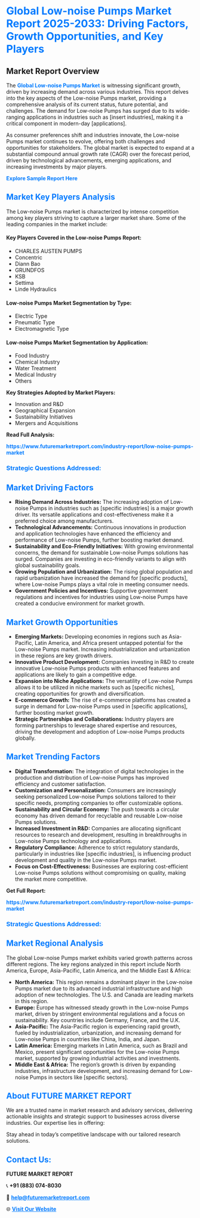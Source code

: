 <h1 style="color: #007BFF;">Global Low-noise Pumps Market Report 2025-2033: Driving Factors, Growth Opportunities, and Key Players</h1>

<section id="overview">
<h2>Market Report Overview</h2>
<p>The <a href="https://www.futuremarketreport.com/industry-report/low-noise-pumps-market" style="color: #007BFF; text-decoration: none;"><strong>Global Low-noise Pumps Market</strong></a> is witnessing significant growth, driven by increasing demand across various industries. This report delves into the key aspects of the Low-noise Pumps market, providing a comprehensive analysis of its current status, future potential, and challenges. The demand for Low-noise Pumps has surged due to its wide-ranging applications in industries such as [insert industries], making it a critical component in modern-day [applications].</p>
<p>As consumer preferences shift and industries innovate, the Low-noise Pumps market continues to evolve, offering both challenges and opportunities for stakeholders. The global market is expected to expand at a substantial compound annual growth rate (CAGR) over the forecast period, driven by technological advancements, emerging applications, and increasing investments by major players.</p>
</section>

<section id="overview">
<p><a href="https://www.futuremarketreport.com/request-sample/reportId=43750" style="color: #007BFF; text-decoration: none;"><strong>Explore Sample Report Here</strong></a></p>
</section>

<section id="key-players">
<h2 style="color: #007BFF;">Market Key Players Analysis</h2>
<p>The Low-noise Pumps market is characterized by intense competition among key players striving to capture a larger market share. Some of the leading companies in the market include:</p>
<h4>Key Players Covered in the Low-noise Pumps Report:</h4>
<ul><li>CHARLES AUSTEN PUMPS</li><li>Concentric</li><li>Diann Bao</li><li>GRUNDFOS</li><li>KSB</li><li>Settima</li><li>Linde Hydraulics</li></ul>
<h4>Low-noise Pumps Market Segmentation by Type:</h4>
<ul><li>Electric Type</li><li>Pneumatic Type</li><li>Electromagnetic Type</li></ul>

<h4>Low-noise Pumps Market Segmentation by Application:</h4>
<ul><li>Food Industry</li><li>Chemical Industry</li><li>Water Treatment</li><li>Medical Industry</li><li>Others</li></ul>
<p><strong>Key Strategies Adopted by Market Players:</strong></p>
<ul>
<li>Innovation and R&D</li>
<li>Geographical Expansion</li>
<li>Sustainability Initiatives</li>
<li>Mergers and Acquisitions</li>
</ul>
</section>

<section>
<p><strong>Read Full Analysis: </strong></p><a href="https://www.futuremarketreport.com/industry-report/low-noise-pumps-market" style="color: #007BFF; text-decoration: none;"><strong>https://www.futuremarketreport.com/industry-report/low-noise-pumps-market</strong></a>
<h3 style="color: #007BFF;">Strategic Questions Addressed:</h3>
</section>

<section id="driving-factors">
<h2 style="color: #007BFF;">Market Driving Factors</h2>
<ul>
<li><strong>Rising Demand Across Industries:</strong> The increasing adoption of Low-noise Pumps in industries such as [specific industries] is a major growth driver. Its versatile applications and cost-effectiveness make it a preferred choice among manufacturers.</li>
<li><strong>Technological Advancements:</strong> Continuous innovations in production and application technologies have enhanced the efficiency and performance of Low-noise Pumps, further boosting market demand.</li>
<li><strong>Sustainability and Eco-Friendly Initiatives:</strong> With growing environmental concerns, the demand for sustainable Low-noise Pumps solutions has surged. Companies are investing in eco-friendly variants to align with global sustainability goals.</li>
<li><strong>Growing Population and Urbanization:</strong> The rising global population and rapid urbanization have increased the demand for [specific products], where Low-noise Pumps plays a vital role in meeting consumer needs.</li>
<li><strong>Government Policies and Incentives:</strong> Supportive government regulations and incentives for industries using Low-noise Pumps have created a conducive environment for market growth.</li>
</ul>
</section>

<section id="growth-opportunities">
<h2 style="color: #007BFF;">Market Growth Opportunities</h2>
<ul>
<li><strong>Emerging Markets:</strong> Developing economies in regions such as Asia-Pacific, Latin America, and Africa present untapped potential for the Low-noise Pumps market. Increasing industrialization and urbanization in these regions are key growth drivers.</li>
<li><strong>Innovative Product Development:</strong> Companies investing in R&D to create innovative Low-noise Pumps products with enhanced features and applications are likely to gain a competitive edge.</li>
<li><strong>Expansion into Niche Applications:</strong> The versatility of Low-noise Pumps allows it to be utilized in niche markets such as [specific niches], creating opportunities for growth and diversification.</li>
<li><strong>E-commerce Growth:</strong> The rise of e-commerce platforms has created a surge in demand for Low-noise Pumps used in [specific applications], further boosting market growth.</li>
<li><strong>Strategic Partnerships and Collaborations:</strong> Industry players are forming partnerships to leverage shared expertise and resources, driving the development and adoption of Low-noise Pumps products globally.</li>
</ul>
</section>

<section id="trending-factors">
<h2 style="color: #007BFF;">Market Trending Factors</h2>
<ul>
<li><strong>Digital Transformation:</strong> The integration of digital technologies in the production and distribution of Low-noise Pumps has improved efficiency and customer satisfaction.</li>
<li><strong>Customization and Personalization:</strong> Consumers are increasingly seeking personalized Low-noise Pumps solutions tailored to their specific needs, prompting companies to offer customizable options.</li>
<li><strong>Sustainability and Circular Economy:</strong> The push towards a circular economy has driven demand for recyclable and reusable Low-noise Pumps solutions.</li>
<li><strong>Increased Investment in R&D:</strong> Companies are allocating significant resources to research and development, resulting in breakthroughs in Low-noise Pumps technology and applications.</li>
<li><strong>Regulatory Compliance:</strong> Adherence to strict regulatory standards, particularly in industries like [specific industries], is influencing product development and quality in the Low-noise Pumps market.</li>
<li><strong>Focus on Cost-Effectiveness:</strong> Businesses are exploring cost-efficient Low-noise Pumps solutions without compromising on quality, making the market more competitive.</li>
</ul>
</section>

<section>
<p><strong>Get Full Report: </strong></p><a href="https://www.futuremarketreport.com/industry-report/low-noise-pumps-market" style="color: #007BFF; text-decoration: none;"><strong>https://www.futuremarketreport.com/industry-report/low-noise-pumps-market</strong></a>
<h3 style="color: #007BFF;">Strategic Questions Addressed:</h3>
</section>


<section id="regional-analysis">
<h2 style="color: #007BFF;">Market Regional Analysis</h2>
<p>The global Low-noise Pumps market exhibits varied growth patterns across different regions. The key regions analyzed in this report include North America, Europe, Asia-Pacific, Latin America, and the Middle East & Africa:</p>
<ul>
<li><strong>North America:</strong> This region remains a dominant player in the Low-noise Pumps market due to its advanced industrial infrastructure and high adoption of new technologies. The U.S. and Canada are leading markets in this region.</li>
<li><strong>Europe:</strong> Europe has witnessed steady growth in the Low-noise Pumps market, driven by stringent environmental regulations and a focus on sustainability. Key countries include Germany, France, and the U.K.</li>
<li><strong>Asia-Pacific:</strong> The Asia-Pacific region is experiencing rapid growth, fueled by industrialization, urbanization, and increasing demand for Low-noise Pumps in countries like China, India, and Japan.</li>
<li><strong>Latin America:</strong> Emerging markets in Latin America, such as Brazil and Mexico, present significant opportunities for the Low-noise Pumps market, supported by growing industrial activities and investments.</li>
<li><strong>Middle East & Africa:</strong> The region’s growth is driven by expanding industries, infrastructure development, and increasing demand for Low-noise Pumps in sectors like [specific sectors].</li>
</ul>
</section>

<footer>
<h2 style="color: #007BFF;">About FUTURE MARKET REPORT</h2>
<p>We are a trusted name in market research and advisory services, delivering actionable insights and strategic support to businesses across diverse industries. Our expertise lies in offering:</p>

<p>Stay ahead in today’s competitive landscape with our tailored research solutions.</p>

<h2 style="color: #007BFF;">Contact Us:</h2>
<p><strong>FUTURE MARKET REPORT</strong></p>
<p>📞 <strong>+91 (883) 074-8030</strong></p>
<p>📧 <strong><a href="mailto:help@futuremarketreport.com" style="color: #007BFF;">help@futuremarketreport.com</a></strong></p>
<p>🌐 <strong><a href="https://www.futuremarketreport.com/" style="color: #007BFF;">Visit Our Website</a></strong></p>
</footer>